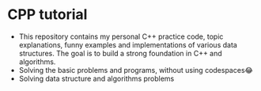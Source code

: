 # CPP tutorial
<ul>
<li>This repository contains my personal C++ practice code, topic explanations, funny examples and implementations of various data structures. The goal is to build a strong foundation in C++ and algorithms.</li>
<li>Solving the basic problems and programs, without using codespaces😂</li>
<li> Solving data structure and algorithms problems</li></ul>
